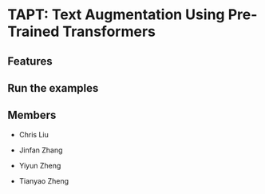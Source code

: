 # TAPT: Text Augmentation Using Pre-Trained Transformers

## Features

## Run the examples




## Members

- Chris Liu

- Jinfan Zhang

- Yiyun Zheng

- Tianyao Zheng